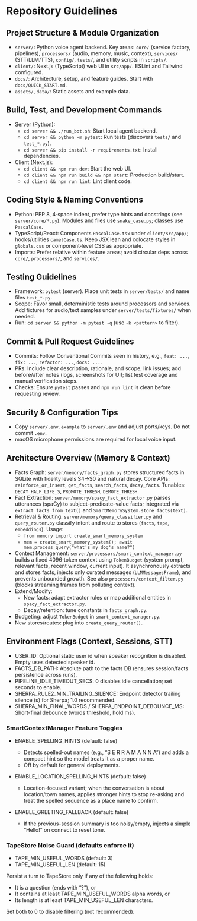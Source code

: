 # Repository Guidelines

## Project Structure & Module Organization
- `server/`: Python voice agent backend. Key areas: `core/` (service factory, pipelines), `processors/` (audio, memory, music, context), `services/` (STT/LLM/TTS), `config/`, `tests/`, and utility scripts in `scripts/`.
- `client/`: Next.js (TypeScript) web UI in `src/app/`. ESLint and Tailwind configured.
- `docs/`: Architecture, setup, and feature guides. Start with `docs/QUICK_START.md`.
- `assets/`, `data/`: Static assets and example data.

## Build, Test, and Development Commands
- Server (Python):
  - `cd server && ./run_bot.sh`: Start local agent backend.
  - `cd server && python -m pytest`: Run tests (discovers `tests/` and `test_*.py`).
  - `cd server && pip install -r requirements.txt`: Install dependencies.
- Client (Next.js):
  - `cd client && npm run dev`: Start the web UI.
  - `cd client && npm run build && npm start`: Production build/start.
  - `cd client && npm run lint`: Lint client code.

## Coding Style & Naming Conventions
- Python: PEP 8, 4‑space indent, prefer type hints and docstrings (see `server/core/*.py`). Modules and files use `snake_case.py`; classes use `PascalCase`.
- TypeScript/React: Components `PascalCase.tsx` under `client/src/app/`; hooks/utilities `camelCase.ts`. Keep JSX lean and colocate styles in `globals.css` or component‑level CSS as appropriate.
- Imports: Prefer relative within feature areas; avoid circular deps across `core/`, `processors/`, and `services/`.

## Testing Guidelines
- Framework: `pytest` (server). Place unit tests in `server/tests/` and name files `test_*.py`.
- Scope: Favor small, deterministic tests around processors and services. Add fixtures for audio/text samples under `server/tests/fixtures/` when needed.
- Run: `cd server && python -m pytest -q` (use `-k <pattern>` to filter).

## Commit & Pull Request Guidelines
- Commits: Follow Conventional Commits seen in history, e.g., `feat: ...`, `fix: ...`, `refactor: ...`, `docs: ...`.
- PRs: Include clear description, rationale, and scope; link issues; add before/after notes (logs, screenshots for UI); list test coverage and manual verification steps.
- Checks: Ensure `pytest` passes and `npm run lint` is clean before requesting review.

## Security & Configuration Tips
- Copy `server/.env.example` to `server/.env` and adjust ports/keys. Do not commit `.env`.
- macOS microphone permissions are required for local voice input.

## Architecture Overview (Memory & Context)
- Facts Graph: `server/memory/facts_graph.py` stores structured facts in SQLite with fidelity levels S4→S0 and natural decay. Core APIs: `reinforce_or_insert`, `get_facts`, `search_facts`, `decay_facts`. Tunables: `DECAY_HALF_LIFE_S`, `PROMOTE_THRESH`, `DEMOTE_THRESH`.
- Fact Extraction: `server/memory/spacy_fact_extractor.py` parses utterances (spaCy) to subject–predicate–value facts; integrated via `extract_facts_from_text()` and `SmartMemorySystem.store_facts(text)`.
- Retrieval & Routing: `server/memory/query_classifier.py` and `query_router.py` classify intent and route to stores (`facts`, `tape`, `embeddings`). Usage:
  - `from memory import create_smart_memory_system`
  - `mem = create_smart_memory_system(); await mem.process_query("what's my dog's name?")`
- Context Management: `server/processors/smart_context_manager.py` builds a fixed 4096‑token context using `TokenBudget` (system prompt, relevant facts, recent window, current input). It asynchronously extracts and stores facts, injects only curated messages (`LLMMessagesFrame`), and prevents unbounded growth. See also `processors/context_filter.py` (blocks streaming frames from polluting context).
- Extend/Modify:
  - New facts: adapt extractor rules or map additional entities in `spacy_fact_extractor.py`.
  - Decay/retention: tune constants in `facts_graph.py`.
- Budgeting: adjust `TokenBudget` in `smart_context_manager.py`.
- New stores/routes: plug into `create_query_router()`.

## Environment Flags (Context, Sessions, STT)

- USER_ID: Optional static user id when speaker recognition is disabled. Empty uses detected speaker id.
- FACTS_DB_PATH: Absolute path to the facts DB (ensures session/facts persistence across runs).
- PIPELINE_IDLE_TIMEOUT_SECS: 0 disables idle cancellation; set seconds to enable.
- SHERPA_RULE2_MIN_TRAILING_SILENCE: Endpoint detector trailing silence (s) for Sherpa; 1.0 recommended.
- SHERPA_MIN_FINAL_WORDS / SHERPA_ENDPOINT_DEBOUNCE_MS: Short-final debounce (words threshold, hold ms).

### SmartContextManager Feature Toggles

- ENABLE_SPELLING_HINTS (default: false)
  - Detects spelled-out names (e.g., “S E R R A M A N N A”) and adds a compact hint so the model treats it as a proper name.
  - Off by default for general deployments.

- ENABLE_LOCATION_SPELLING_HINTS (default: false)
  - Location-focused variant; when the conversation is about location/town names, applies stronger hints to stop re-asking and treat the spelled sequence as a place name to confirm.

- ENABLE_GREETING_FALLBACK (default: false)
  - If the previous-session summary is too noisy/empty, injects a simple “Hello!” on connect to reset tone.

### TapeStore Noise Guard (defaults enforce it)

- TAPE_MIN_USEFUL_WORDS (default: 3)
- TAPE_MIN_USEFUL_LEN (default: 15)

Persist a turn to TapeStore only if any of the following holds:
- It is a question (ends with “?”), or
- It contains at least TAPE_MIN_USEFUL_WORDS alpha words, or
- Its length is at least TAPE_MIN_USEFUL_LEN characters.

Set both to 0 to disable filtering (not recommended).
